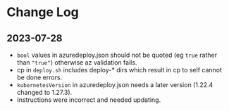 # Change Log

## 2023-07-28

* `bool` values in azuredeploy.json should not be quoted (eg `true` rather than `"true"`) otherwise az validation fails.
* cp in `deploy.sh` includes deploy-* dirs which result in cp to self cannot be done errors.
* `kubernetesVersion` in azuredeploy.json needs a later version (1.22.4 changed to 1.27.3).
* Instructions were incorrect and needed updating.